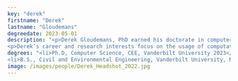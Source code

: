 ```yaml
---
key: "derek"
firstname: "Derek"
lastname: "Gloudemans"
degreedate: 2023-05-01
description: "<p>Derek Gloudemans, PhD earned his doctorate in computer science at Vanderbilt University. His undergraduate degree was in civil engineering from Vanderbilt University, where he graduated summa cum laude. Derek has work experience from the Indiana Department of Transportation.</p>
<p>Derek’s career and research interests focus on the usage of computational techniques to address large-scale and multiparameter problems traditionally solved using human intuition, with a particular emphasis on computer vision. Current work focuses on leveraging creating real-time methods for tracking objects across multiple continuous camera fields of view. Past projects have included fast joint object tracking and detection algorithms, utilizing computational techniques to analyze social distancing compliance, algorithms for vehicle turning movement counting at intersections on edge compute devices, and fault detection in the freight rail sector using machine learning. Derek is also interested in the intersection of artificial intelligence, data science, and public policy.</p>"
degrees: "<li>Ph.D, Computer Science, CEE, Vanderbilt University 2023</li>
<li>B.S., Civil and Environmental Engineering, Vanderbilt University, Nashville, 2018</li>"
image: /images/people/Derek_Headshot_2022.jpg
---
```


